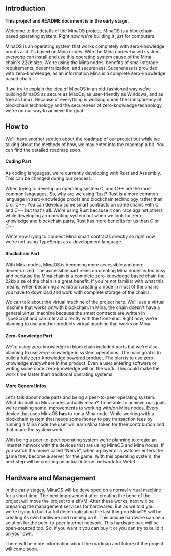 ## Introduction

**This project and README document is in the early stage.**

Welcome to the details of the MinaOS project. MinaOS is a blockchain-based operating system. Right now we're building it just for computers.

MinaOS is an operating system that works completely with zero-knowledge proofs and it's based on Mina nodes. With the Mina nodes-based system, everyone can install and use this operating system cause of the Mina chain's 22kb size. We're using the Mina nodes' benefits of small storage requirements, decentralization, and secureness. Sucereness is provided with zero-knowledge, as an information Mina is a complete zero-knowledge based chain.

If we try to explain the idea of MinaOS in an old-fashioned way we're building MinaOS as secure as MacOs, as user-friendly as Windows, and as free as Linux. Because of everything is working under the transparency of blockchain technology and the secureness of zero-knowledge technology, we're on our way to achieve the goal.

## How to

We'll have another section about the roadmap of our project but while we talking about the methods of how, we may enter into the roadmap a bit. You can find the detailed roadmap soon.

#### Coding Part

As coding languages, we're currently developing with Rust and Assembly. This can be changed during our process.

When trying to develop an operating system C, and C++ are the most common languages. So, why are we using Rust?
Rust is a more common language in zero-knowledge proofs and blockchain technology rather than C or C++. You can develop some smart contracts on some chains with C and C++ but that's all. We're using Rust because it can race against others while developing an operating system but when we look for zero-knowledge and blockchain parts, Rust has more benefits for us than C or C++.

We're now trying to connect Mina smart contracts directly so right now we're not using TypeScript as a development language.

#### Blockchain Part

With Mina nodes, MinaOS is becoming more accessible and more decentralized. The accessible part relies on creating Mina nodes is too easy and because the Mina chain is a complete zero-knowledge based chain the 22kb size of the chain is a great benefit. If you're not familiar with what this means, when becoming a validator/creating a node in most of the chains you have to download and work with complete storage of the chains.

We can talk about the virtual machine of the project here. We'll use a virtual machine that works on/with blockchain. In Mina, the chain doesn't have a general virtual machine because the smart contracts are written in TypeScript and can interact directly with the front-end. Right now, we're planning to use another products virtual machine that works on Mina.

#### Zero-Knowledge Part

We're using zero-knowledge in blockchain included parts but we're also planning to use zero-knowledge in system operations. The main goal is to build a fully zero-knowledge powered product. The plan is to use zero-knowledge everywhere in the product. Even a user entering software or writing some code zero-knowledge will on the work. This could make the work time faster than traditional operating systems.

#### More General Infos

Let's talk about node parts and being a peer-to-peer operating system.
What do built on Mina nodes actually mean?
To be able to achieve our goals we're making some improvements to working with/on Mina nodes. Every device that uses MinaOS **has** to run a Mina node. While working with a blockchain system that needs some money to pay transaction fees by running a Mina node the user will earn Mina token for their contribution and that made the system work.

With being a peer-to-peer operating system we're planning to create an internet network with the devices that are using MinaOS and Mina nodes. If you watch the movie called "Nerve", when a player or a watcher enters the game they become a server for the game. With this operating system, the next step will be creating an actual internet network for Web3.

## Hardware and Management

In the early stages, MinaOS will be developed on a normal virtual machine for a short time. The next improvement after creating the bone of the project will move the project to a zkVM. After these works, next will be preparing the management services for hardwares. But as we told you we're trying to build a full decentralization the last thing on MinaOS will be creating its own hardware and running on it. This unique hardware can be a solution for the peer-to-peer internet network. This hardware part will be open-sourced too. So, if you want it you can buy it or you can try to build it on your own.

There will be more information about the roadmap and future of the project will come soon.

